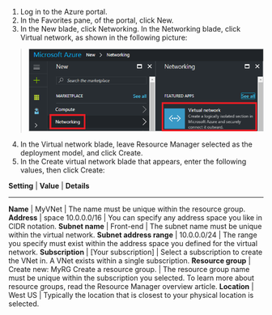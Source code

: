 


1. Log in to the Azure portal.
2. In the Favorites pane, of the portal, click New.
3. In the New blade, click Networking. In the Networking blade, click Virtual network, as shown in the following picture:
> <img src="/Images/07-vNetRM/011-Create_vNetRM.png" width="600"/> 

4. In the Virtual network blade, leave Resource Manager selected as the deployment model, and click Create.
5. In the Create virtual network blade that appears, enter the following values, then click Create:

**Setting** |	**Value** |	**Details**
  -------       -----       -------
  
**Name**	| MyVNet |	The name must be unique within the resource group.
**Address** | space	10.0.0.0/16 |	You can specify any address space you like in CIDR notation.
**Subnet name** |	Front-end |	The subnet name must be unique within the virtual network.
**Subnet address range** |	10.0.0.0/24 |	The range you specify must exist within the address space you defined for the virtual network.
**Subscription** |	[Your subscription] |	Select a subscription to create the VNet in. A VNet exists within a single subscription.
**Resource group** |	Create new: MyRG	Create a resource group. | The resource group name must be unique within the subscription you selected. To learn more about resource groups, read the Resource Manager overview article.
**Location** |	West US |	Typically the location that is closest to your physical location is selected.




